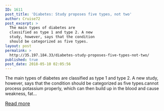 ```yaml
---
ID: 1611
post_title: 'Diabetes: Study proposes five types, not two'
author: Cruise72
post_excerpt: >
  The main types of diabetes are
  classified as type 1 and type 2. A new
  study, however, says that the condition
  should be categorized as five types.
layout: post
permalink: >
  http://35.197.184.33/diabetes-study-proposes-five-types-not-two/
published: true
post_date: 2018-05-10 02:05:56
---
```

The main types of diabetes are classified as type 1 and type 2. A new study, however, says that the condition should be categorized as five types.cannot process potassium properly, which can then build up in the blood and cause weakness, fat...

<a style="font-size: 16px; font-weight: inherit; white-space: nowrap;" href="https://www.medicalnewstoday.com/articles/321097.php" target="_blank" rel="nofollow noopener">Read more</a>